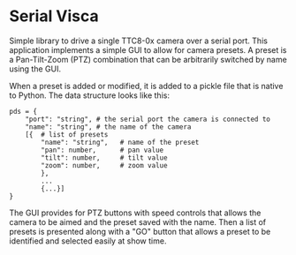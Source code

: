 # Serial Visca

Simple library to drive a single TTC8-0x camera over a serial port. This application implements a simple GUI to allow for camera presets. A preset is a Pan-Tilt-Zoom (PTZ) combination that can be arbitrarily switched by name using the GUI.

When a preset is added or modified, it is added to a pickle file that is native to Python. The data structure looks like this:

```{python}
pds = {
    "port": "string", # the serial port the camera is connected to
    "name": "string", # the name of the camera
    [{  # list of presets
        "name": "string",   # name of the preset
        "pan": number,      # pan value
        "tilt": number,     # tilt value
        "zoom": number,     # zoom value
        },
        ...
        {...}]
}
```

The GUI provides for PTZ buttons with speed controls that allows the camera to be aimed and the preset saved with the name. Then a list of presets is presented along with a "GO" button that allows a preset to be identified and selected easily at show time.

